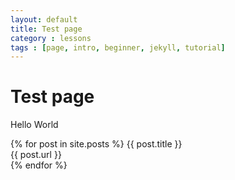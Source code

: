 ```yaml
---
layout: default
title: Test page
category : lessons
tags : [page, intro, beginner, jekyll, tutorial]
---
```


Test page
=========

Hello World


{% for post in site.posts %}
{{ post.title }}<br>
{{ post.url }}<br>
 {% endfor %}
